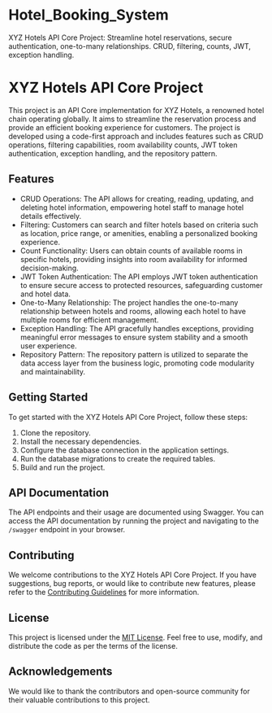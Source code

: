 # Hotel_Booking_System
XYZ Hotels API Core Project: Streamline hotel reservations, secure authentication, one-to-many relationships. CRUD, filtering, counts, JWT, exception handling.


# XYZ Hotels API Core Project

This project is an API Core implementation for XYZ Hotels, a renowned hotel chain operating globally. It aims to streamline the reservation process and provide an efficient booking experience for customers. The project is developed using a code-first approach and includes features such as CRUD operations, filtering capabilities, room availability counts, JWT token authentication, exception handling, and the repository pattern.

## Features

- CRUD Operations: The API allows for creating, reading, updating, and deleting hotel information, empowering hotel staff to manage hotel details effectively.
- Filtering: Customers can search and filter hotels based on criteria such as location, price range, or amenities, enabling a personalized booking experience.
- Count Functionality: Users can obtain counts of available rooms in specific hotels, providing insights into room availability for informed decision-making.
- JWT Token Authentication: The API employs JWT token authentication to ensure secure access to protected resources, safeguarding customer and hotel data.
- One-to-Many Relationship: The project handles the one-to-many relationship between hotels and rooms, allowing each hotel to have multiple rooms for efficient management.
- Exception Handling: The API gracefully handles exceptions, providing meaningful error messages to ensure system stability and a smooth user experience.
- Repository Pattern: The repository pattern is utilized to separate the data access layer from the business logic, promoting code modularity and maintainability.

## Getting Started

To get started with the XYZ Hotels API Core Project, follow these steps:

1. Clone the repository.
2. Install the necessary dependencies.
3. Configure the database connection in the application settings.
4. Run the database migrations to create the required tables.
5. Build and run the project.

## API Documentation

The API endpoints and their usage are documented using Swagger. You can access the API documentation by running the project and navigating to the `/swagger` endpoint in your browser.

## Contributing

We welcome contributions to the XYZ Hotels API Core Project. If you have suggestions, bug reports, or would like to contribute new features, please refer to the [Contributing Guidelines](contributing.md) for more information.

## License

This project is licensed under the [MIT License](LICENSE). Feel free to use, modify, and distribute the code as per the terms of the license.

## Acknowledgements

We would like to thank the contributors and open-source community for their valuable contributions to this project.

